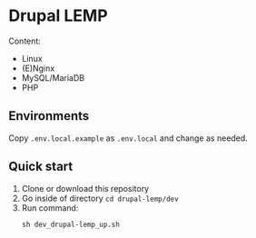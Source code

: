 # Drupal LEMP

Content:
- Linux
- (E)Nginx
- MySQL/MariaDB
- PHP

## Environments

Copy `.env.local.example` as `.env.local` and change as needed.

## Quick start
1. Clone or download this repository
2. Go inside of directory `cd drupal-lemp/dev`
3. Run command:
     ```
    sh dev_drupal-lemp_up.sh
    ```